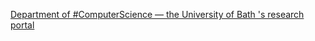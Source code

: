 [Department of #ComputerScience — the University of Bath 's research portal](https://qi.tc/qi/116847)
